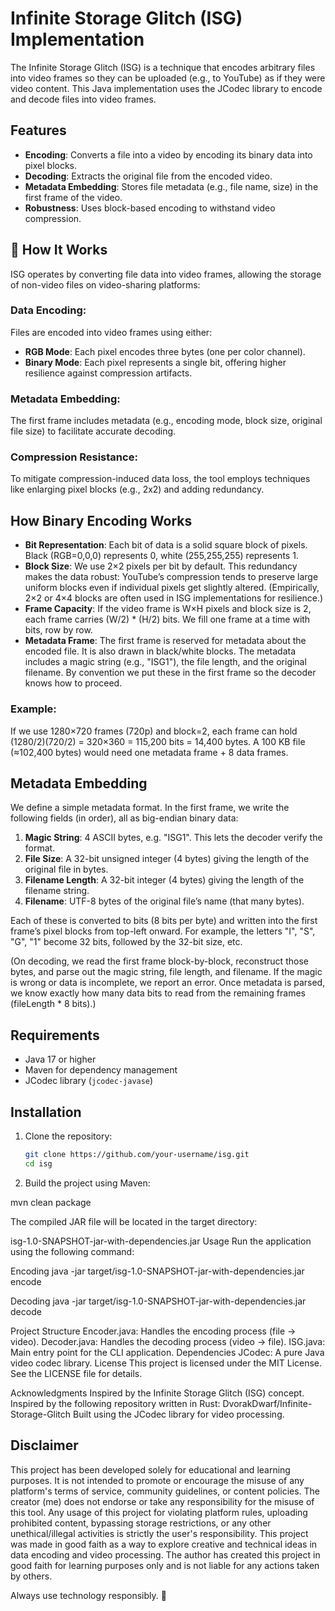 # Infinite Storage Glitch (ISG) Implementation

The Infinite Storage Glitch (ISG) is a technique that encodes arbitrary files into video frames so they can be uploaded (e.g., to YouTube) as if they were video content. This Java implementation uses the JCodec library to encode and decode files into video frames.

## Features
- **Encoding**: Converts a file into a video by encoding its binary data into pixel blocks.
- **Decoding**: Extracts the original file from the encoded video.
- **Metadata Embedding**: Stores file metadata (e.g., file name, size) in the first frame of the video.
- **Robustness**: Uses block-based encoding to withstand video compression.

## 🔧 How It Works

ISG operates by converting file data into video frames, allowing the storage of non-video files on video-sharing platforms:

### Data Encoding: 
Files are encoded into video frames using either:
- **RGB Mode**: Each pixel encodes three bytes (one per color channel).
- **Binary Mode**: Each pixel represents a single bit, offering higher resilience against compression artifacts.

### Metadata Embedding: 
The first frame includes metadata (e.g., encoding mode, block size, original file size) to facilitate accurate decoding.

### Compression Resistance: 
To mitigate compression-induced data loss, the tool employs techniques like enlarging pixel blocks (e.g., 2x2) and adding redundancy.

## How Binary Encoding Works

- **Bit Representation**: Each bit of data is a solid square block of pixels. Black (RGB=0,0,0) represents 0, white (255,255,255) represents 1.
- **Block Size**: We use 2×2 pixels per bit by default. This redundancy makes the data robust: YouTube’s compression tends to preserve large uniform blocks even if individual pixels get slightly altered. (Empirically, 2×2 or 4×4 blocks are often used in ISG implementations for resilience.)
- **Frame Capacity**: If the video frame is W×H pixels and block size is 2, each frame carries (W/2) * (H/2) bits. We fill one frame at a time with bits, row by row.
- **Metadata Frame**: The first frame is reserved for metadata about the encoded file. It is also drawn in black/white blocks. The metadata includes a magic string (e.g., "ISG1"), the file length, and the original filename. By convention we put these in the first frame so the decoder knows how to proceed.

### Example:
If we use 1280×720 frames (720p) and block=2, each frame can hold (1280/2)(720/2) = 320×360 = 115,200 bits = 14,400 bytes. A 100 KB file (≈102,400 bytes) would need one metadata frame + 8 data frames.

## Metadata Embedding

We define a simple metadata format. In the first frame, we write the following fields (in order), all as big-endian binary data:
1. **Magic String**: 4 ASCII bytes, e.g. "ISG1". This lets the decoder verify the format.
2. **File Size**: A 32-bit unsigned integer (4 bytes) giving the length of the original file in bytes.
3. **Filename Length**: A 32-bit integer (4 bytes) giving the length of the filename string.
4. **Filename**: UTF-8 bytes of the original file’s name (that many bytes).

Each of these is converted to bits (8 bits per byte) and written into the first frame’s pixel blocks from top-left onward. For example, the letters "I", "S", "G", "1" become 32 bits, followed by the 32-bit size, etc. 

(On decoding, we read the first frame block-by-block, reconstruct those bytes, and parse out the magic string, file length, and filename. If the magic is wrong or data is incomplete, we report an error. Once metadata is parsed, we know exactly how many data bits to read from the remaining frames (fileLength * 8 bits).)

   
## Requirements
- Java 17 or higher
- Maven for dependency management
- JCodec library (`jcodec-javase`)

## Installation
1. Clone the repository:
   ```bash
   git clone https://github.com/your-username/isg.git
   cd isg

2. Build the project using Maven:

mvn clean package

The compiled JAR file will be located in the target directory:

isg-1.0-SNAPSHOT-jar-with-dependencies.jar
Usage
Run the application using the following command:

Encoding
java -jar target/isg-1.0-SNAPSHOT-jar-with-dependencies.jar encode <input-file> <output-video>

Decoding
java -jar target/isg-1.0-SNAPSHOT-jar-with-dependencies.jar decode <input-video> <output-directory>

Project Structure
Encoder.java: Handles the encoding process (file → video).
Decoder.java: Handles the decoding process (video → file).
ISG.java: Main entry point for the CLI application.
Dependencies
JCodec: A pure Java video codec library.
License
This project is licensed under the MIT License. See the LICENSE file for details.

Acknowledgments
Inspired by the Infinite Storage Glitch (ISG) concept.
Inspired by the following repository written in Rust: DvorakDwarf/Infinite-Storage-Glitch
Built using the JCodec library for video processing.

## Disclaimer

This project has been developed solely for educational and learning purposes.
It is not intended to promote or encourage the misuse of any platform's terms of service, community guidelines, or content policies.
The creator (me) does not endorse or take any responsibility for the misuse of this tool.
Any usage of this project for violating platform rules, uploading prohibited content, bypassing storage restrictions, or any other unethical/illegal activities is strictly the user's responsibility.
This project was made in good faith as a way to explore creative and technical ideas in data encoding and video processing.
The author has created this project in good faith for learning purposes only and is not liable for any actions taken by others.

Always use technology responsibly. 🙏
